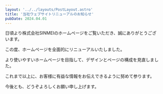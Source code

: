 ```yaml
---
layout: '../../layouts/PostLayout.astro'
title: '当社ウェブサイトリニューアルのお知らせ'
pubDate: 2024.04.01
---
```

日頃より株式会社SINMEIのホームページをご覧いただき、誠にありがとうございます。

この度、ホームページを全面的にリニューアルいたしました。

より使いやすいホームページを目指して、デザインとページの構成を見直しました。

これまで以上に、お客様に有益な情報をお伝えできるように努めて参ります。

今後とも、どうぞよろしくお願い申し上げます。